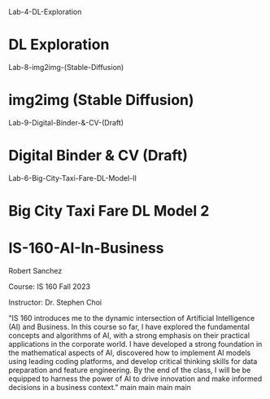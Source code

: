  Lab-4-DL-Exploration
# DL Exploration

Lab-8-img2img-(Stable-Diffusion)
# img2img (Stable Diffusion) 

Lab-9-Digital-Binder-&-CV-(Draft)
# Digital Binder & CV (Draft)

 Lab-6-Big-City-Taxi-Fare-DL-Model-II
# Big City Taxi Fare DL Model 2

# IS-160-AI-In-Business
Robert Sanchez

Course: IS 160 Fall 2023

Instructor: Dr. Stephen Choi

"IS 160 introduces me to the dynamic intersection of Artificial Intelligence (AI) and Business. In this course so far, I have explored the fundamental concepts and algorithms of AI, with a strong emphasis on their practical applications in the corporate world. I have developed a strong foundation in the mathematical aspects of AI, discovered how to implement AI models using leading coding platforms, and develop critical thinking skills for data preparation and feature engineering. By the end of the class, I will be be equipped to harness the power of AI to drive innovation and make informed decisions in a business context."
 main
 main
 main
 main
